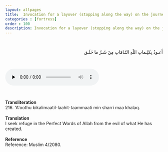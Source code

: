 ```yaml
---
layout: allpages
title:  Invocation for a layover (stopping along the way) on the journey
categories : [fortress]
order : 100
description: Invocation for a layover (stopping along the way) on the journey
---
```

&nbsp;
<div class="arabictext" dir="RTL">

أَعـوذُ بِكَلِـماتِ اللّهِ التّـامّاتِ مِنْ شَـرِّ ما خَلَـق

</div>

&nbsp;

<audio controls  preload="none">
  <source src="{{ site.baseurl }}/audio/fortress/211.mp3" type="audio/mpeg">
Your browser does not support the audio element.
</audio>


&nbsp;
<div class="duaextra" tabindex="0">
<div><strong>Transliteration</strong></div>
<div class="extra">
216. 'A'oothu bikalimaatil-laahit-taammaati min sharri maa khalaq.
</div>
</div>
&nbsp;
<div class="duaextra" tabindex="0">
<div><strong>Translation</strong></div>
<div class="extra">I seek refuge in the Perfect Words of Allah from the evil of what He has created.
</div>
</div>
&nbsp;
<div class="duaextra" tabindex="0">
<div><strong>Reference</strong></div>
<div class="extra">Reference: Muslim 4/2080.
</div>
</div>
